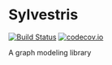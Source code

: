

Sylvestris
===============

[![Build Status](https://travis-ci.org/janrain/sylvestris.svg?branch=master)](https://travis-ci.org/janrain/sylvestris)
[![codecov.io](http://codecov.io/github/janrain/sylvestris/coverage.svg?branch=master)](http://codecov.io/github/janrain/sylvestris?branch=master)

A graph modeling library
